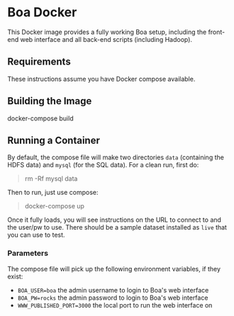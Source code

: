 # Boa Docker

This Docker image provides a fully working Boa setup, including the front-end
web interface and all back-end scripts (including Hadoop).

## Requirements

These instructions assume you have Docker compose available.

## Building the Image

docker-compose build

## Running a Container

By default, the compose file will make two directories `data` (containing the
HDFS data) and `mysql` (for the SQL data).  For a clean run, first do:

> rm -Rf mysql data

Then to run, just use compose:

> docker-compose up

Once it fully loads, you will see instructions on the URL to connect to and the
user/pw to use.  There should be a sample dataset installed as `live` that you
can use to test.

### Parameters

The compose file will pick up the following environment variables, if they
exist:

- `BOA_USER=boa` the admin username to login to Boa's web interface
- `BOA_PW=rocks` the admin password to login to Boa's web interface
- `WWW_PUBLISHED_PORT=3000` the local port to run the web interface on

